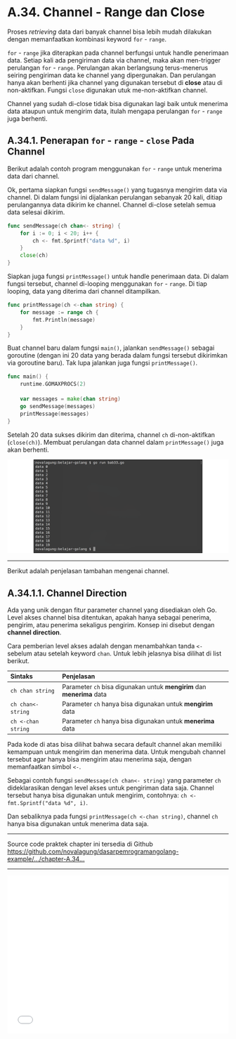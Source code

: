 # A.34. Channel - Range dan Close

Proses *retrieving* data dari banyak channel bisa lebih mudah dilakukan dengan memanfaatkan kombinasi keyword `for` - `range`.

`for` - `range` jika diterapkan pada channel berfungsi untuk handle penerimaan data. Setiap kali ada pengiriman data via channel, maka akan men-trigger perulangan `for` - `range`. Perulangan akan berlangsung terus-menerus seiring pengiriman data ke channel yang dipergunakan. Dan perulangan hanya akan berhenti jika channel yang digunakan tersebut di **close** atau di non-aktifkan. Fungsi `close` digunakan utuk me-non-aktifkan channel.

Channel yang sudah di-close tidak bisa digunakan lagi baik untuk menerima data ataupun untuk mengirim data, itulah mengapa perulangan `for` - `range` juga berhenti.

## A.34.1. Penerapan `for` - `range` - `close` Pada Channel

Berikut adalah contoh program menggunakan `for` - `range` untuk menerima data dari channel.

Ok, pertama siapkan fungsi `sendMessage()` yang tugasnya mengirim data via channel. Di dalam fungsi ini dijalankan perulangan sebanyak 20 kali, ditiap perulangannya data dikirim ke channel. Channel di-close setelah semua data selesai dikirim.

```go
func sendMessage(ch chan<- string) {
    for i := 0; i < 20; i++ {
        ch <- fmt.Sprintf("data %d", i)
    }
    close(ch)
}
```

Siapkan juga fungsi `printMessage()` untuk handle penerimaan data. Di dalam fungsi tersebut, channel di-looping menggunakan `for` - `range`. Di tiap looping, data yang diterima dari channel ditampilkan.

```go
func printMessage(ch <-chan string) {
    for message := range ch {
        fmt.Println(message)
    }
}
```

Buat channel baru dalam fungsi `main()`, jalankan `sendMessage()` sebagai goroutine (dengan ini 20 data yang berada dalam fungsi tersebut dikirimkan via goroutine baru). Tak lupa jalankan juga fungsi `printMessage()`.

```go
func main() {
    runtime.GOMAXPROCS(2)

    var messages = make(chan string)
    go sendMessage(messages)
    printMessage(messages)
}
```

Setelah 20 data sukses dikirim dan diterima, channel `ch` di-non-aktifkan (`close(ch)`). Membuat perulangan data channel dalam `printMessage()` juga akan berhenti.

![Penerapan for-range-close pada channel](images/A_channel_range_close_1_for_range_close.png)

---

Berikut adalah penjelasan tambahan mengenai channel.

## A.34.1.1. Channel Direction

Ada yang unik dengan fitur parameter channel yang disediakan oleh Go. Level akses channel bisa ditentukan, apakah hanya sebagai penerima, pengirim, atau penerima sekaligus pengirim. Konsep ini disebut dengan **channel direction**.

Cara pemberian level akses adalah dengan menambahkan tanda `<-` sebelum atau setelah keyword `chan`. Untuk lebih jelasnya bisa dilihat di list berikut.

| Sintaks | Penjelasan |
| :------- | :--------- |
| `ch chan string` | Parameter `ch` bisa digunakan untuk **mengirim** dan **menerima** data |
| `ch chan<- string` | Parameter `ch` hanya bisa digunakan untuk **mengirim** data |
| `ch <-chan string` | Parameter `ch` hanya bisa digunakan untuk **menerima** data |

Pada kode di atas bisa dilihat bahwa secara default channel akan memiliki kemampuan untuk mengirim dan menerima data. Untuk mengubah channel tersebut agar hanya bisa mengirim atau menerima saja, dengan memanfaatkan simbol `<-`.

Sebagai contoh fungsi `sendMessage(ch chan<- string)` yang parameter `ch` dideklarasikan dengan level akses untuk pengiriman data saja. Channel tersebut hanya bisa digunakan untuk mengirim, contohnya: `ch <- fmt.Sprintf("data %d", i)`.

Dan sebaliknya pada fungsi `printMessage(ch <-chan string)`, channel `ch` hanya bisa digunakan untuk menerima data saja.

---

<div class="source-code-link">
    <div class="source-code-link-message">Source code praktek chapter ini tersedia di Github</div>
    <a href="https://github.com/novalagung/dasarpemrogramangolang-example/tree/master/chapter-A.34-channel-range-close">https://github.com/novalagung/dasarpemrogramangolang-example/.../chapter-A.34...</a>
</div>

---

<iframe src="partial/ebooks.html" width="100%" height="360px" frameborder="0" scrolling="no"></iframe>
